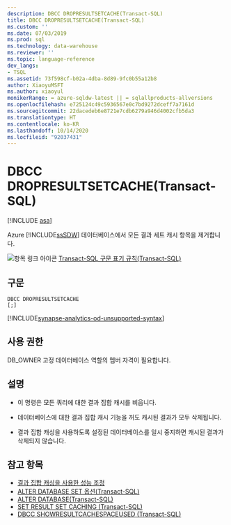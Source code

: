 ```yaml
---
description: DBCC DROPRESULTSETCACHE(Transact-SQL)
title: DBCC DROPRESULTSETCACHE(Transact-SQL)
ms.custom: ''
ms.date: 07/03/2019
ms.prod: sql
ms.technology: data-warehouse
ms.reviewer: ''
ms.topic: language-reference
dev_langs:
- TSQL
ms.assetid: 73f598cf-b02a-4dba-8d89-9fc0b55a12b8
author: XiaoyuMSFT
ms.author: xiaoyul
monikerRange: = azure-sqldw-latest || = sqlallproducts-allversions
ms.openlocfilehash: e725124c49c5936567e0c7bd9272dceff7a7161d
ms.sourcegitcommit: 22dacedeb6e8721e7cdb6279a946d4002cfb5da3
ms.translationtype: HT
ms.contentlocale: ko-KR
ms.lasthandoff: 10/14/2020
ms.locfileid: "92037431"
---
```

# <a name="dbcc-dropresultsetcache--transact-sql"></a>DBCC DROPRESULTSETCACHE(Transact-SQL)

[!INCLUDE [asa](../../includes/applies-to-version/asa.md)]

Azure [!INCLUDE[ssSDW](../../includes/sssdw-md.md)] 데이터베이스에서 모든 결과 세트 캐시 항목을 제거합니다.
  
![항목 링크 아이콘](../../database-engine/configure-windows/media/topic-link.gif "항목 링크 아이콘") [Transact-SQL 구문 표기 규칙&#40;Transact-SQL&#41;](../../t-sql/language-elements/transact-sql-syntax-conventions-transact-sql.md)
  
## <a name="syntax"></a>구문  
  
```syntaxsql
DBCC DROPRESULTSETCACHE
[;]  
```  

[!INCLUDE[synapse-analytics-od-unsupported-syntax](../../includes/synapse-analytics-od-unsupported-syntax.md)]

## <a name="permissions"></a>사용 권한

DB_OWNER 고정 데이터베이스 역할의 멤버 자격이 필요합니다.

## <a name="remarks"></a>설명

- 이 명령은 모든 쿼리에 대한 결과 집합 캐시를 비웁니다.  

- 데이터베이스에 대한 결과 집합 캐시 기능을 꺼도 캐시된 결과가 모두 삭제됩니다.  

- 결과 집합 캐싱을 사용하도록 설정된 데이터베이스를 일시 중지하면 캐시된 결과가 삭제되지 않습니다.  

## <a name="see-also"></a>참고 항목

- [결과 집합 캐싱을 사용한 성능 조정](/azure/sql-data-warehouse/performance-tuning-result-set-caching)</br>
- [ALTER DATABASE SET 옵션&#40;Transact-SQL&#41;](../statements/alter-database-transact-sql-set-options.md?view=azure-sqldw-latest)</br>
- [ALTER DATABASE&#40;Transact-SQL&#41;](../statements/alter-database-transact-sql.md?view=azure-sqldw-latest)</br>
- [SET RESULT SET CACHING &#40;Transact-SQL&#41;](../statements/set-result-set-caching-transact-sql.md)</br>
- [DBCC SHOWRESULTCACHESPACEUSED &#40;Transact-SQL&#41;](./dbcc-showresultcachespaceused-transact-sql.md)